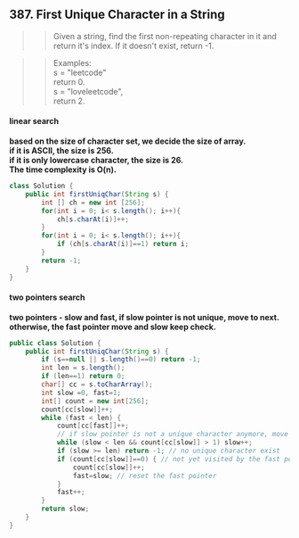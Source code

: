 ## 387. First Unique Character in a String
>> Given a string, find the first non-repeating character in it and return it's index. If it doesn't exist, return -1.   

>> Examples:     
>>  s = "leetcode"   
>>  return 0.   
>>  s = "loveleetcode",   
>> return 2.   


#### linear search

**based on the size of character set, we decide the size of array.    
if it is ASCII, the size is 256.   
if it is only lowercase character, the size is 26.    
The time complexity is O(n).**


```java
class Solution {
    public int firstUniqChar(String s) {
        int [] ch = new int [256];
        for(int i = 0; i< s.length(); i++){
            ch[s.charAt(i)]++;
        }
        for(int i = 0; i< s.length(); i++){
            if (ch[s.charAt(i)]==1) return i;
        }
        return -1;
    }
}
```

#### two pointers search

**two pointers - slow and fast, if slow pointer is not unique, move to next. otherwise, the fast pointer move and slow keep check.**

```java
public class Solution {
    public int firstUniqChar(String s) {
        if (s==null || s.length()==0) return -1;
        int len = s.length();
        if (len==1) return 0;
        char[] cc = s.toCharArray();
        int slow =0, fast=1;
        int[] count = new int[256];
        count[cc[slow]]++;
        while (fast < len) {
            count[cc[fast]]++;
            // if slow pointer is not a unique character anymore, move to the next unique one
            while (slow < len && count[cc[slow]] > 1) slow++;  
            if (slow >= len) return -1; // no unique character exist
            if (count[cc[slow]]==0) { // not yet visited by the fast pointer
                count[cc[slow]]++; 
                fast=slow; // reset the fast pointer
            }
            fast++;
        }
        return slow;
    }
}
```